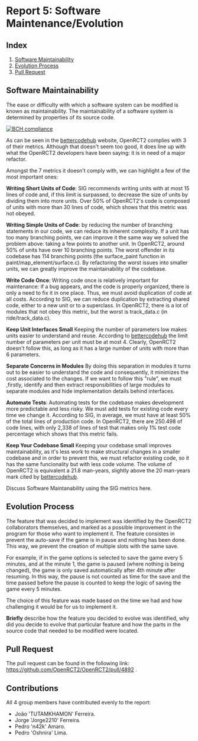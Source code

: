 # Report 5: Software Maintenance/Evolution

## Index
1. [Software Maintainability](#software_maintainability)
2. [Evolution Process](#evolution_process)
3. [Pull Request](#pull_request)

## Software Maintainability<a name="software_maintainability"></a>

The ease or difficulty with which a software system can be modified is known as maintainability. The maintainability of a software system is determined by properties of its source code.

[![BCH compliance](https://bettercodehub.com/edge/badge/n42k/OpenRCT2)](https://bettercodehub.com)

As can be seen in the [bettercodehub](https://bettercodehub.com) website, OpenRCT2 complies with 3 of their metrics. Although that doesn't seem too good, it does line up with what the OpenRCT2 developers have been saying: it is in need of a major refactor.

Amongst the 7 metrics it doesn't comply with, we can highlight a few of the most important ones:

**Writing Short Units of Code**: SIG recommends writing units with at most 15 lines of code and, if this limit is surpassed, to decrease the size of units by dividing them into more units. Over 50% of OpenRCT2's code is composed of units with more than 30 lines of code, which shows that this metric was not obeyed.

**Writing Simple Units of Code**: by reducing the number of branching statements in our code, we can reduce its inherent complexity. If a unit has too many branching points, we can improve it the same way we solved the problem above: taking a few points to another unit. In OpenRCT2, around 50% of units have over 10 branching points. The worst offender in its codebase has 114 branching points (the surface_paint function in paint/map_element/surface.c). By refactoring the worst issues into smaller units, we can greatly improve the maintainability of the codebase.

**Write Code Once**: Writing code once is relatively important for maintenance: if a bug appears, and the code is properly organized, there is only a need to fix it in one place. Thus, we must avoid duplication of code at all costs. According to SIG, we can reduce duplication by extracting shared code, either to a new unit or to a superclass. In OpenRCT2, there is a lot of modules that not obey this metric, but the worst is track_data.c (in ride/track_data.c).

**Keep Unit Interfaces Small** Keeping the number of parameters low makes units easier to understand and reuse. According to [bettercodehub](https://bettercodehub.com) the limit number of parameters per unit must be at most 4. Clearly, OpenRCT2 doesn't follow this, as long as it has a large number of units with more than 6 parameters.
 
**Separate Concerns in Modules** By doing this separation in modules it turns out to be easier to understand the code and consequently, it minimizes the cost associated to the changes. If we want to follow this "rule", we must ,firstly, identify and  then extract responsibilities of large modules to separate modules and hide implementation details behind interfaces.

**Automate Tests**: Automating tests for the codebase makes development more predictable and less risky. We must add tests for existing code every time we change it. According to SIG, in average, we must have at least 50% of the total lines of production code. In OpenRCT2, there are 250.498 of code lines, with only 2,338 of lines of test that makes only 1% test code percentage which shows that this metric fails.

**Keep Your Codebase Small** Keeping your codebase small improves maintainability, as it's less work to make structural changes in a smaller codebase and in order to prevent this, we must refactor existing code, so it has the same funcionality but with less code volume.
The volume of OpenRCT2 is equivalent a 21.8 man-years, slightly above the 20 man-years mark cited by [bettercodehub](https://bettercodehub.com).

Discuss Software Maintanability using the SIG metrics here.

## Evolution Process<a name="evolution_process"></a>
The feature that was decided to implement was identified by the OpenRCT2 collaborators themselves, and marked as a possible improvement in the program for those who want to implement it.
The feature consistes in prevent the auto-save if the game is in pause and nothing has been done. This way, we prevent the creation of multiple slots with the same save.

For example, if in the game options is selected to save the game every 5 minutes, and at the minute 1, the game is paused (where nothing is being changed), the game is only saved automatically after 4th minute after resuming. In this way, the pause is not counted as time for the save and the time passed before the pause is counted to keep the logic of saving the game every 5 minutes.

The choice of this feature was made based on the time we had and how challenging it would be for us to implement it.  

**Briefly** describe how the feature you decided to evolve was identified, why did you decide to evolve that particular feature and how the parts in the source code that needed to be modified were located.

## Pull Request<a name="pull_request"></a>
The pull request can be found in the following link: https://github.com/OpenRCT2/OpenRCT2/pull/4892 .

## Contributions
All 4 group members have contributed evenly to the report:

* João 'TUTAMKHAMON' Ferreira.
* Jorge 'Jorge2210' Ferreira.
* Pedro 'n42k' Amaro.
* Pedro 'Oshnira' Lima.

